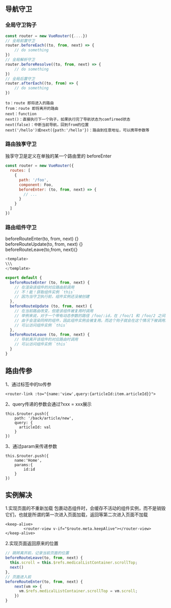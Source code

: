 ## 导航守卫

### 全局守卫钩子

```js
const router = new VueRouter({....})
// 全局前置守卫
router.beforeEach((to, from, next) => {
	// do something
})
// 全局解析守卫
router.beforeResolve((to, from, next) => {
	// do something
})
// 全局后置守卫
router.afterEach((to, from) => {
	// do something
})
```  
    to：route 即将进入的路由
	from：route 即将离开的路由
	next：function
    next()：直接执行下一个钩子，如果执行完了导航状态为comfirmed状态
	next(false)：中断当前导航，回到from的位置
	next('/hello')或next({path:'/hello'})：路由到任意地址，可以携带参数等

### 路由独享守卫
独享守卫是定义在单独的某一个路由里的 beforeEnter 

```js
const router = new VueRouter({
  routes: [
    {
      path: '/foo',
      component: Foo,
      beforeEnter: (to, from, next) => {
        // ...
      }
    }
  ]
})
```  

### 路由组件守卫

beforeRouteEnter(to, from, next) {}  
beforeRouteUpdate(to, from, next) {}  
beforeRouteLeave(to,from, next){}

```js
<template>
\\\
</template>

export default {
  beforeRouteEnter (to, from, next) {
    // 在渲染该组件的对应路由前调用
    // 不！能！获取组件实例 `this`
    // 因为当守卫执行前，组件实例还没被创建
  },
  beforeRouteUpdate (to, from, next) {
    // 在当前路由改变，但是该组件被复用时调用
    // 举例来说，对于一个带有动态参数的路径 /foo/:id，在 /foo/1 和 /foo/2 之间跳转的时候，
    // 由于会渲染同样的组件，因此组件实例会被复用。而这个钩子就会在这个情况下被调用。
    // 可以访问组件实例 `this`
  },
  beforeRouteLeave (to, from, next) {
    // 导航离开该组件的对应路由时调用
    // 可以访问组件实例 `this`
  }
}
``` 

## 路由传参

1、通过<router-link>标签中的to传参

```
<router-link :to="{name:'view',query:{articleId:item.articleId}}">

```

2、query传递的参数会通过?xxx = xxx展示

```
this.$router.push({
    path: '/back/article/new',
    query: {
      articleId: val
    }
})
```

3、通过param来传递参数

```
this.$router.push({
    name:'Home',
    params:{
        id:id
    }
})
```

## 实例解决

1.实现页面的不重新加载
<keep-alive>包裹动态组件时，会缓存不活动的组件实例，而不是销毁它们，也就是所谓的第一次进入页面加载，返回等第二次进入页面不加载
```
<keep-alive>
		<router-view v-if="$route.meta.keepAlive"></router-view>
</keep-alive>
```

2.实现页面返回原来的位置
```js
// 跳转离开前，记录当前页面的位置
beforeRouteLeave(to, from, next) {
  this.scroll = this.$refs.medicalListContainer.scrollTop;
  next()
},
// 页面进入前
beforeRouteEnter(to, from, next) {
    next(vm => {
      vm.$refs.medicalListContainer.scrollTop = vm.scroll;
    })
}
```